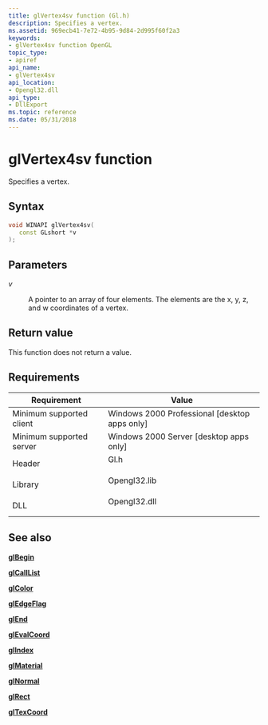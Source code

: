 ```yaml
---
title: glVertex4sv function (Gl.h)
description: Specifies a vertex.
ms.assetid: 969ecb41-7e72-4b95-9d84-2d995f60f2a3
keywords:
- glVertex4sv function OpenGL
topic_type:
- apiref
api_name:
- glVertex4sv
api_location:
- Opengl32.dll
api_type:
- DllExport
ms.topic: reference
ms.date: 05/31/2018
---
```


# glVertex4sv function

Specifies a vertex.

## Syntax


```C++
void WINAPI glVertex4sv(
   const GLshort *v
);
```



## Parameters

<dl> <dt>

*v* 
</dt> <dd>

A pointer to an array of four elements. The elements are the x, y, z, and w coordinates of a vertex.

</dd> </dl>

## Return value

This function does not return a value.

## Requirements



| Requirement | Value |
|-------------------------------------|-----------------------------------------------------------------------------------------|
| Minimum supported client<br/> | Windows 2000 Professional \[desktop apps only\]<br/>                              |
| Minimum supported server<br/> | Windows 2000 Server \[desktop apps only\]<br/>                                    |
| Header<br/>                   | <dl> <dt>Gl.h</dt> </dl>         |
| Library<br/>                  | <dl> <dt>Opengl32.lib</dt> </dl> |
| DLL<br/>                      | <dl> <dt>Opengl32.dll</dt> </dl> |



## See also

<dl> <dt>

[**glBegin**](glbegin.md)
</dt> <dt>

[**glCallList**](glcalllist.md)
</dt> <dt>

[**glColor**](glcolor-functions.md)
</dt> <dt>

[**glEdgeFlag**](gledgeflag-functions.md)
</dt> <dt>

[**glEnd**](glend.md)
</dt> <dt>

[**glEvalCoord**](glevalcoord-functions.md)
</dt> <dt>

[**glIndex**](glindex-functions.md)
</dt> <dt>

[**glMaterial**](glmaterial-functions.md)
</dt> <dt>

[**glNormal**](glnormal-functions.md)
</dt> <dt>

[**glRect**](glrect-functions.md)
</dt> <dt>

[**glTexCoord**](gltexcoord-functions.md)
</dt> </dl>

 

 





